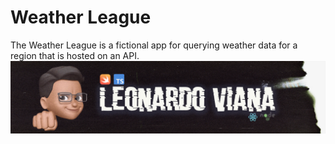 # Weather League
The Weather League is a fictional app for querying weather data for a region that is hosted on an API.
<img src="https://github.com/leoskrr/leoskrr/blob/main/leoskrr-cover.png"/>
